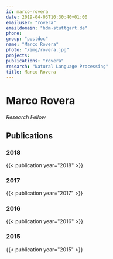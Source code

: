 ```yaml
---
id: marco-rovera
date: 2019-04-03T10:30:40+01:00
emailuser: "rovera"
emaildomain: "hdm-stuttgart.de"
phone: 
group: "postdoc"
name: "Marco Rovera"
photo: "/img/rovera.jpg" 
projects:
publications: "rovera"
research: "Natural Language Processing"
title: Marco Rovera
---
```


# Marco Rovera

*Research Fellow*

## Publications
### 2018
{{< publication year="2018" >}}
### 2017
{{< publication year="2017" >}}
### 2016
{{< publication year="2016" >}}
### 2015
{{< publication year="2015" >}}
